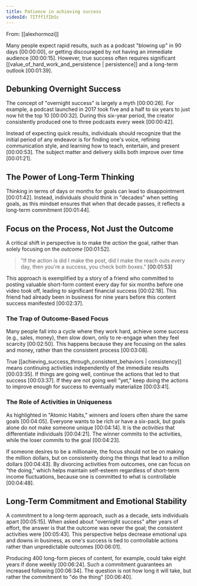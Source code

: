 ```yaml
---
title: Patience in achieving success
videoId: 7ITff1fIbSc
---
```


From: [[alexhormozi]] <br/> 

Many people expect rapid results, such as a podcast "blowing up" in 90 days <a class="yt-timestamp" data-t="00:00:00">[00:00:00]</a>, or getting discouraged by not having an immediate audience <a class="yt-timestamp" data-t="00:00:15">[00:00:15]</a>. However, true success often requires significant [[value_of_hard_work_and_persistence | persistence]] and a long-term outlook <a class="yt-timestamp" data-t="00:01:39">[00:01:39]</a>.

## Debunking Overnight Success

The concept of "overnight success" is largely a myth <a class="yt-timestamp" data-t="00:00:26">[00:00:26]</a>. For example, a podcast launched in 2017 took five and a half to six years to just now hit the top 10 <a class="yt-timestamp" data-t="00:00:32">[00:00:32]</a>. During this six-year period, the creator consistently produced one to three podcasts every week <a class="yt-timestamp" data-t="00:00:42">[00:00:42]</a>.

Instead of expecting quick results, individuals should recognize that the initial period of any endeavor is for finding one's voice, refining communication style, and learning how to teach, entertain, and present <a class="yt-timestamp" data-t="00:00:53">[00:00:53]</a>. The subject matter and delivery skills both improve over time <a class="yt-timestamp" data-t="00:01:21">[00:01:21]</a>.

## The Power of Long-Term Thinking

Thinking in terms of days or months for goals can lead to disappointment <a class="yt-timestamp" data-t="00:01:42">[00:01:42]</a>. Instead, individuals should think in "decades" when setting goals, as this mindset ensures that when that decade passes, it reflects a long-term commitment <a class="yt-timestamp" data-t="00:01:44">[00:01:44]</a>.

## Focus on the Process, Not Just the Outcome

A critical shift in perspective is to make the *action* the goal, rather than solely focusing on the *outcome* <a class="yt-timestamp" data-t="00:01:52">[00:01:52]</a>.

> "If the action is did I make the post, did I make the reach outs every day, then you're a success, you check both boxes." <a class="yt-timestamp" data-t="00:01:53">[00:01:53]</a>

This approach is exemplified by a story of a friend who committed to posting valuable short-form content every day for six months before one video took off, leading to significant financial success <a class="yt-timestamp" data-t="00:02:18">[00:02:18]</a>. This friend had already been in business for nine years before this content success manifested <a class="yt-timestamp" data-t="00:02:37">[00:02:37]</a>.

### The Trap of Outcome-Based Focus

Many people fall into a cycle where they work hard, achieve some success (e.g., sales, money), then slow down, only to re-engage when they feel scarcity <a class="yt-timestamp" data-t="00:02:50">[00:02:50]</a>. This happens because they are focusing on the sales and money, rather than the consistent process <a class="yt-timestamp" data-t="00:03:08">[00:03:08]</a>.

True [[achieving_success_through_consistent_behaviors | consistency]] means continuing activities independently of the immediate results <a class="yt-timestamp" data-t="00:03:35">[00:03:35]</a>. If things are going well, continue the actions that led to that success <a class="yt-timestamp" data-t="00:03:37">[00:03:37]</a>. If they are not going well "yet," keep doing the actions to improve enough for success to eventually materialize <a class="yt-timestamp" data-t="00:03:41">[00:03:41]</a>.

### The Role of Activities in Uniqueness

As highlighted in "Atomic Habits," winners and losers often share the same goals <a class="yt-timestamp" data-t="00:04:05">[00:04:05]</a>. Everyone wants to be rich or have a six-pack, but goals alone do not make someone unique <a class="yt-timestamp" data-t="00:04:14">[00:04:14]</a>. It is the *activities* that differentiate individuals <a class="yt-timestamp" data-t="00:04:21">[00:04:21]</a>. The winner commits to the activities, while the loser commits to the goal <a class="yt-timestamp" data-t="00:04:23">[00:04:23]</a>.

If someone desires to be a millionaire, the focus should not be on making the million dollars, but on consistently doing the things that lead to a million dollars <a class="yt-timestamp" data-t="00:04:43">[00:04:43]</a>. By divorcing activities from outcomes, one can focus on "the doing," which helps maintain self-esteem regardless of short-term income fluctuations, because one is committed to what is controllable <a class="yt-timestamp" data-t="00:04:48">[00:04:48]</a>.

## Long-Term Commitment and Emotional Stability

A commitment to a long-term approach, such as a decade, sets individuals apart <a class="yt-timestamp" data-t="00:05:15">[00:05:15]</a>. When asked about "overnight success" after years of effort, the answer is that the outcome was never the goal; the consistent activities were <a class="yt-timestamp" data-t="00:05:43">[00:05:43]</a>. This perspective helps decrease emotional ups and downs in business, as one's success is tied to controllable actions rather than unpredictable outcomes <a class="yt-timestamp" data-t="00:06:01">[00:06:01]</a>.

Producing 400 long-form pieces of content, for example, could take eight years if done weekly <a class="yt-timestamp" data-t="00:06:24">[00:06:24]</a>. Such a commitment guarantees an increased following <a class="yt-timestamp" data-t="00:06:34">[00:06:34]</a>. The question is not how long it will take, but rather the commitment to "do the thing" <a class="yt-timestamp" data-t="00:06:40">[00:06:40]</a>.